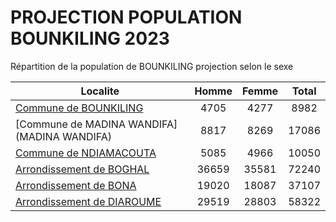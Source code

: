 # PROJECTION POPULATION BOUNKILING 2023
	
Répartition de la population de BOUNKILING projection selon le sexe
	
| Localite  | Homme | Femme | Total |
| --------- |:-----:|:-----:|:-----:|
| [Commune de BOUNKILING](BOUNKILING) | 4705 | 4277 | 8982 |
| [Commune de MADINA WANDIFA](MADINA WANDIFA) | 8817 | 8269 | 17086 |
| [Commune de NDIAMACOUTA](NDIAMACOUTA) | 5085 | 4966 | 10050 |
| [Arrondissement de BOGHAL](BOGHAL) | 36659 | 35581 | 72240 |
| [Arrondissement de BONA](BONA) | 19020 | 18087 | 37107 |
| [Arrondissement de DIAROUME](DIAROUME) | 29519 | 28803 | 58322 |
